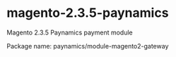 # magento-2.3.5-paynamics
Magento 2.3.5 Paynamics payment module

Package name: paynamics/module-magento2-gateway
